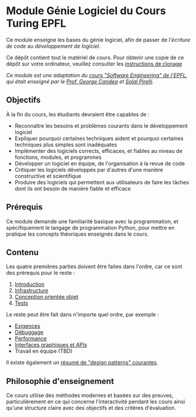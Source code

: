 # Module Génie Logiciel du Cours Turing EPFL

Ce module enseigne les bases du génie logiciel, afin de passer de _l'écriture de code_ au _développement de logiciel_.

Ce dépôt contient tout le matériel de cours.
Pour obtenir une copie de ce dépôt sur votre ordinateur, veuillez consulter les [instructions de clonage](documentation/Cloning.md)

_Ce module est une adaptation du [cours "Software Engineering" de l'EPFL](https://github.com/sweng-epfl/public),_
_qui était enseigné par le [Prof. George Candea](https://dslab.epfl.ch/people/candea/) et [Solal Pirelli](https://dslab.epfl.ch/people/pirelli/)._


## Objectifs

À la fin du cours, les étudiants devraient être capables de :
- Reconnaître les besoins et problèmes courants dans le développement logiciel
- Expliquer pourquoi certaines techniques aident et pourquoi certaines techniques plus simples sont inadéquates
- Implémenter des logiciels corrects, efficaces, et fiables au niveau de fonctions, modules, et programmes
- Développer un logiciel en équipe, de l'organisation à la revue de code
- Critiquer les logiciels développés par d'autres d'une manière constructive et scientifique
- Produire des logiciels qui permettent aux utilisateurs de faire les tâches dont ils ont besoin de manière fiable et efficace


## Prérequis

Ce module demande une familiarité basique avec la programmation, et spécifiquement le langage de programmation Python, pour mettre en pratique les concepts théoriques enseignés dans le cours.


## Contenu

Les quatre premières parties doivent être faites dans l'ordre, car ce sont des prérequis pour le reste :

1. [Introduction](cours/Introduction/)
2. [Infrastructure](cours/Infrastructure/)
3. [Conception orientée objet](cours/Conception/)
4. [Tests](cours/Tests/)

Le reste peut être fait dans n'importe quel ordre, par exemple :

- [Exigences](cours/Exigences/)
- [Débuggage](cours/Débuggage/)
- [Performance](cours/Performance/)
- [Interfaces graphiques et APIs](cours/GUIs-et-APIs/)
- Travail en équipe (TBD)

Il existe également un [résumé de "design patterns" courantes](DesignPatterns.md).


## Philosophie d'enseignement

Ce cours utilise des méthodes modernes et basées sur des preuves, particulièrement en ce qui concerne l'interactivité pendant les cours
ainsi qu'une structure claire avec des objectifs et des critères d'évaluation.
